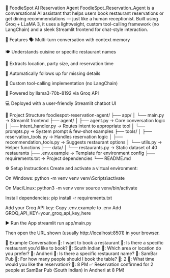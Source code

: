 🧠 FoodieSpot AI Reservation Agent
FoodieSpot_Reservation_Agent is a conversational AI assistant that helps users book restaurant reservations or get dining recommendations — just like a human receptionist. Built using Groq + LLaMA 3, it uses a lightweight, custom tool-calling framework (no LangChain) and a sleek Streamlit frontend for chat-style interaction.

🚀 Features
🗣️ Multi-turn conversation with context memory

🍽️ Understands cuisine or specific restaurant names

📍 Extracts location, party size, and reservation time

🤖 Automatically follows up for missing details

🔧 Custom tool-calling implementation (no LangChain)

🧠 Powered by llama3-70b-8192 via Groq API

💻 Deployed with a user-friendly Streamlit chatbot UI

📁 Project Structure
foodiespot-reservation-agent/
├── app/
│ └── main.py → Streamlit frontend
├── agent/
│ ├── agent.py → Core conversation logic
│ ├── intent_handler.py → Routes intent to appropriate tool
│ └── prompts.py → System prompt & few-shot examples
├── tools/
│ ├── reservation_tools.py → Handles reservation logic
│ ├── recommendation_tools.py → Suggests restaurant options
│ └── utils.py → Helper functions
├── data/
│ └── restaurants.py → Static dataset of 40 restaurants
├── .env.example → Template for environment config
├── requirements.txt → Project dependencies
└── README.md

⚙️ Setup Instructions
Create and activate a virtual environment:

On Windows:
python -m venv venv
venv\Scripts\activate

On Mac/Linux:
python3 -m venv venv
source venv/bin/activate

Install dependencies:
pip install -r requirements.txt

Add your Groq API key:
Copy .env.example to .env
Add GROQ_API_KEY=your_groq_api_key_here

▶️ Run the App
streamlit run app/main.py

Then open the URL shown (usually http://localhost:8501) in your browser.

💬 Example Conversation
👤: I want to book a restaurant
🤖: Is there a specific restaurant you'd like to book?
👤: South Indian
🤖: Which area or location do you prefer?
👤: Andheri
🤖: Is there a specific restaurant name?
👤: SamBar Pub
🤖: For how many people should I book the table?
👤: 2
🤖: What time would you like the reservation?
👤: 8 PM
✅ Reservation confirmed for 2 people at SamBar Pub (South Indian) in Andheri at 8 PM!
